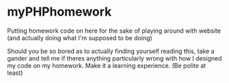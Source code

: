 # myPHPhomework
Putting homework code on here for the sake of playing around with website (and actually doing what I'm supposed to be doing)

Should you be so bored as to actually finding yourself reading this, take a gander and tell me if theres anything particularly wrong with how I designed my code on my homework.
Make it a learning experience. (Be polite at least)
